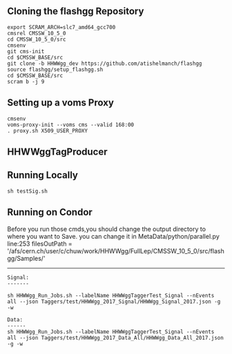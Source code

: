 
Cloning the flashgg Repository
------

``````
export SCRAM_ARCH=slc7_amd64_gcc700
cmsrel CMSSW_10_5_0 
cd CMSSW_10_5_0/src
cmsenv
git cms-init
cd $CMSSW_BASE/src 
git clone -b HHWWgg_dev https://github.com/atishelmanch/flashgg 
source flashgg/setup_flashgg.sh
cd $CMSSW_BASE/src
scram b -j 9
```````
Setting up a voms Proxy
-------
``````
cmsenv
voms-proxy-init --voms cms --valid 168:00
. proxy.sh X509_USER_PROXY
````````
HHWWggTagProducer
------------------
Running Locally
---------
```````
sh testSig.sh
```````
Running on Condor
--------
Before you run those cmds,you should change the output directory to where you want to Save.
you can change it in MetaData/python/parallel.py line:253
filesOutPath = '/afs/cern.ch/user/c/chuw/work/HHWWgg/FullLep/CMSSW_10_5_0/src/flashgg/Samples/'

------------
`````
Signal:
-------

sh HHWWgg_Run_Jobs.sh --labelName HHWWggTaggerTest_Signal --nEvents all --json Taggers/test/HHWWgg_2017_Signal/HHWWgg_Signal_2017.json -g -w

Data:
------
sh HHWWgg_Run_Jobs.sh --labelName HHWWggTaggerTest_Signal --nEvents all --json Taggers/test/HHWWgg_2017_Data_All/HHWWgg_Data_All_2017.json -g -w
`````




